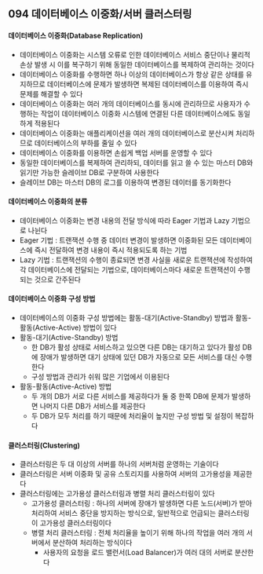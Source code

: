 ## 094 데이터베이스 이중화/서버 클러스터링

#### 데이터베이스 이중화(Database Replication)

- 데이터베이스 이중화는 시스템 오류로 인한 데이터베이스 서비스 중단이나 물리적 손상 발생 시 이를 복구하기 위해 동일한 데이터베이스를 복제하여 관리하는 것이다
- 데이터베이스 이중화를 수행하면 하나 이상의 데이터베이스가 항상 같은 상태를 유지하므로 데이터베이스에 문제가 발생하면 복제된 데이터베이스를 이용하여 즉시 문제를 해결할 수 있다
- 데이터베이스 이중화는 여러 개의 데이터베이스를 동시에 관리하므로 사용자가 수행하는 작업이 데이터베이스 이중화 시스템에 연결된 다른 데이터베이스에도 동일하게 적용된다
- 데이터베이스 이중화는 애플리케이션을 여러 개의 데이터베이스로 분산시켜 처리하므로 데이터베이스의 부하를 줄일 수 있다
- 데이터베이스 이중화를 이용하면 손쉽게 백업 서버를 운영할 수 있다
- 동일한 데이터베이스를 복제하여 관리하되, 데이터를 읽고 쓸 수 있는 마스터 DB와 읽기만 가능한 슬레이브 DB로 구분하여 사용한다
- 슬레이브 DB는 마스터 DB의 로그를 이용하여 변경된 데이터를 동기화한다



#### 데이터베이스 이중화의 분류

- 데이터베이스 이중화는 변경 내용의 전달 방식에 따라 Eager 기법과 Lazy 기법으로 나뉜다
- Eager 기법 : 트랜잭션 수행 중 데이터 변경이 발생하면 이중화된 모든 데이터베이스에 즉시 전달하여 변경 내용이 즉시 적용되도록 하는 기법
- Lazy 기법 : 트랜잭션의 수행이 종료되면 변경 사실을 새로운 트랜잭션에 작성하여 각 데이터베이스에 전달되는 기법으로, 데이터베이스마다 새로운 트랜잭션이 수행되는 것으로 간주된다



#### 데이터베이스 이중화 구성 방법

- 데이터베이스의 이중화 구성 방법에는 활동-대기(Active-Standby) 방법과 활동-활동(Active-Active) 방법이 있다
- 활동-대기(Active-Standby) 방법
  - 한 DB가 활성 상태로 서비스하고 있으면 다른 DB는 대기하고 있다가 활성 DB에 장애가 발생하면 대기 상태에 있던 DB가 자동으로 모든 서비스를 대신 수행한다
  - 구성 방법과 관리가 쉬워 많은 기업에서 이용된다
- 활동-활동(Active-Active) 방법
  - 두 개의 DB가 서로 다른 서비스를 제공하다가 둘 중 한쪽 DB에 문제가 발생하면 나머지 다른 DB가 서비스를 제공한다
  - 두 DB가 모두 처리를 하기 때문에 처리율이 높지만 구성 방법 및 설정이 복잡하다



#### 클러스터링(Clustering)

- 클러스터링은 두 대 이상의 서버를 하나의 서버처럼 운영하는 기술이다
- 클러스터링은 서버 이중화 및 공유 스토리지를 사용하여 서버의 고가용성을 제공한다
- 클러스터링에는 고가용성 클러스터링과 병렬 처리 클러스터링이 있다
  - 고가용성 클러스터링 : 하나의 서버에 장애가 발생하면 다른 노드(서버)가 받아 처리하여 서비스 중단을 방지하는 방식으로, 일반적으로 언급되는 클러스터링이 고가용성 클러스터링이다
  - 병렬 처리 클러스터링 : 전체 처리율을 높이기 위해 하나의 작업을 여러 개의 서버에서 분산하여 처리하는 방식이다
    - 사용자의 요청을 로드 밸런서(Load Balancer)가 여러 대의 서버로 분산한다
